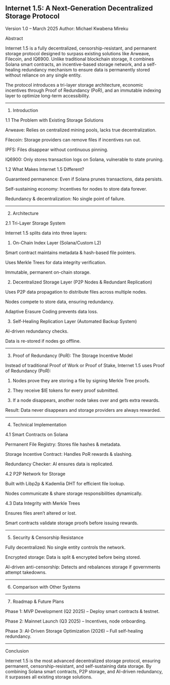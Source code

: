 ## Internet 1.5: A Next-Generation Decentralized Storage Protocol

 Version 1.0 – March 2025
 Author: Michael Kwabena Mireku

Abstract

Internet 1.5 is a fully decentralized, censorship-resistant, and permanent storage protocol designed to surpass existing solutions like Arweave, Filecoin, and IQ6900. Unlike traditional blockchain storage, it combines Solana smart contracts, an incentive-based storage network, and a self-healing redundancy mechanism to ensure data is permanently stored without reliance on any single entity.

The protocol introduces a tri-layer storage architecture, economic incentives through Proof of Redundancy (PoR), and an immutable indexing layer to optimize long-term accessibility.


---

1. Introduction

1.1 The Problem with Existing Storage Solutions

Arweave: Relies on centralized mining pools, lacks true decentralization.

Filecoin: Storage providers can remove files if incentives run out.

IPFS: Files disappear without continuous pinning.

IQ6900: Only stores transaction logs on Solana, vulnerable to state pruning.


1.2 What Makes Internet 1.5 Different?

Guaranteed permanence: Even if Solana prunes transactions, data persists.

Self-sustaining economy: Incentives for nodes to store data forever.

Redundancy & decentralization: No single point of failure.



---

2. Architecture

2.1 Tri-Layer Storage System

Internet 1.5 splits data into three layers:

1. On-Chain Index Layer (Solana/Custom L2)

Smart contract maintains metadata & hash-based file pointers.

Uses Merkle Trees for data integrity verification.

Immutable, permanent on-chain storage.



2. Decentralized Storage Layer (P2P Nodes & Redundant Replication)

Uses P2P data propagation to distribute files across multiple nodes.

Nodes compete to store data, ensuring redundancy.

Adaptive Erasure Coding prevents data loss.



3. Self-Healing Replication Layer (Automated Backup System)

AI-driven redundancy checks.

Data is re-stored if nodes go offline.





---

3. Proof of Redundancy (PoR): The Storage Incentive Model

Instead of traditional Proof of Work or Proof of Stake, Internet 1.5 uses Proof of Redundancy (PoR):

1. Nodes prove they are storing a file by signing Merkle Tree proofs.


2. They receive $IE tokens for every proof submitted.


3. If a node disappears, another node takes over and gets extra rewards.



Result: Data never disappears and storage providers are always rewarded.


---

4. Technical Implementation

4.1 Smart Contracts on Solana

Permanent File Registry: Stores file hashes & metadata.

Storage Incentive Contract: Handles PoR rewards & slashing.

Redundancy Checker: AI ensures data is replicated.


4.2 P2P Network for Storage

Built with Libp2p & Kademlia DHT for efficient file lookup.

Nodes communicate & share storage responsibilities dynamically.


4.3 Data Integrity with Merkle Trees

Ensures files aren’t altered or lost.

Smart contracts validate storage proofs before issuing rewards.



---

5. Security & Censorship Resistance

Fully decentralized: No single entity controls the network.

Encrypted storage: Data is split & encrypted before being stored.

AI-driven anti-censorship: Detects and rebalances storage if governments attempt takedowns.



---

6. Comparison with Other Systems


---

7. Roadmap & Future Plans

Phase 1: MVP Development (Q2 2025) – Deploy smart contracts & testnet.

Phase 2: Mainnet Launch (Q3 2025) – Incentives, node onboarding.

Phase 3: AI-Driven Storage Optimization (2026) – Full self-healing redundancy.



---

Conclusion

Internet 1.5 is the most advanced decentralized storage protocol, ensuring permanent, censorship-resistant, and self-sustaining data storage. By combining Solana smart contracts, P2P storage, and AI-driven redundancy, it surpasses all existing storage solutions.

